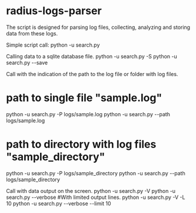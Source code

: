 # radius-logs-parser

The script is designed for parsing log files, collecting, analyzing and storing data from these logs.

Simple script call:
python -u search.py

Calling data to a sqlite database file.
  python -u search.py -S
  python -u search.py --save

Call with the indication of the path to the log file or folder with log files.

# path to single file "sample.log"
  python -u search.py -P logs/sample.log
  python -u search.py --path logs/sample.log

# path to directory with log files "sample_directory"
  python -u search.py -P logs/sample_directory
  python -u search.py --path logs/sample_directory

Call with data output on the screen.
  python -u search.py -V
  python -u search.py --verbose
#With limited output lines.
  python -u search.py -V -L 10
  python -u search.py --verbose --limit 10

